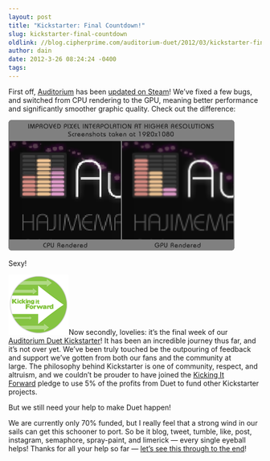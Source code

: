```yaml
---
layout: post
title: "Kickstarter: Final Countdown!"
slug: kickstarter-final-countdown
oldlink: //blog.cipherprime.com/auditorium-duet/2012/03/kickstarter-final-countdown
author: dain
date: 2012-3-26 08:24:24 -0400
tags: 
---
```


First off, [Auditorium](http://store.steampowered.com/app/205870/) has been [updated on Steam](http://steamcommunity.com/games/auditorium)! We’ve fixed a few bugs, and switched from CPU rendering to the GPU, meaning better performance and significantly smoother graphic quality. Check out the difference:

![](/img/blog/auditorium_hardwareAccel.png)

Sexy!

[![](/img/blog/kicking-it-forward.png "Kicking It Forward")](http://kickingitforward.org)Now secondly, lovelies: it’s the final week of our [Auditorium Duet Kickstarter](http://www.cipherprime.com/kickstarter)! It has been an incredible journey thus far, and it’s not over yet. We’ve been truly touched be the outpouring of feedback and support we’ve gotten from both our fans and the community at large. The philosophy behind Kickstarter is one of community, respect, and altruism, and we couldn’t be prouder to have joined the [Kicking It Forward](http://kickingitforward.org/) pledge to use 5% of the profits from Duet to fund other Kickstarter projects.

But we still need your help to make Duet happen!

We are currently only 70% funded, but I really feel that a strong wind in our sails can get this schooner to port. So be it blog, tweet, tumble, like, post, instagram, semaphore, spray-paint, and limerick — every single eyeball helps! Thanks for all your help so far — [let’s see this through to the end](http://www.cipherprime.com/kickstarter)!
